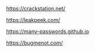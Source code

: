 https://crackstation.net/

https://leakpeek.com/

https://many-passwords.github.io

https://bugmenot.com/